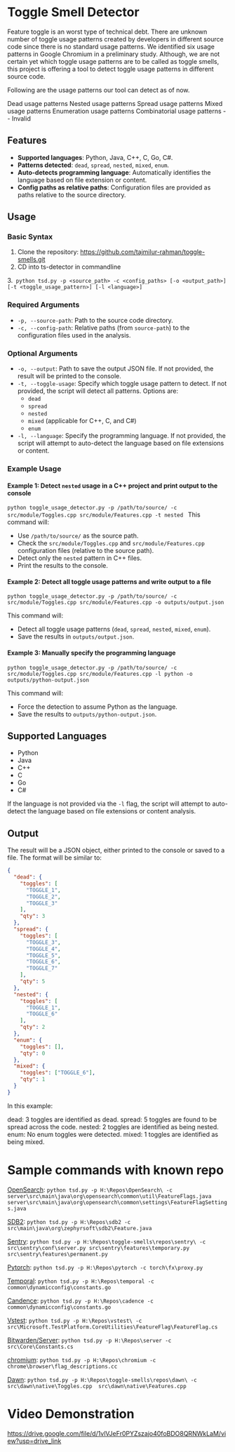 # Toggle Smell Detector
Feature toggle is an worst type of technical debt. There are unknown number of toggle usage patterns created by developers in different source code since there is no standard usage patterns. We identified six usage patterns in Google Chromium in a preliminary study. Although, we are not certain yet which toggle usage patterns are to be called as toggle smells, this project is offering a tool to detect toggle usage patterns in different source code.

Following are the usage patterns our tool can detect as of now.

Dead usage patterns
Nested usage patterns
Spread usage patterns
Mixed usage patterns
Enumeration usage patterns
Combinatorial usage patterns -- Invalid


## Features

- **Supported languages**: Python, Java, C++, C, Go, C#.
- **Patterns detected**: `dead`, `spread`, `nested`, `mixed`, `enum`.
- **Auto-detects programming language**: Automatically identifies the language based on file extension or content.
- **Config paths as relative paths**: Configuration files are provided as paths relative to the source directory.

## Usage

### Basic Syntax
1. Clone the repository:
https://github.com/tajmilur-rahman/toggle-smells.git
2. CD into ts-detector in commandline

3.`` 
python tsd.py -p <source_path> -c <config_paths> [-o <output_path>] [-t <toggle_usage_pattern>] [-l <language>]
``

### Required Arguments

- `-p, --source-path`: Path to the source code directory.
- `-c, --config-path`: Relative paths (from `source-path`) to the configuration files used in the analysis.

### Optional Arguments

- `-o, --output`: Path to save the output JSON file. If not provided, the result will be printed to the console.
- `-t, --toggle-usage`: Specify which toggle usage pattern to detect. If not provided, the script will detect all patterns. Options are:
  - `dead`
  - `spread`
  - `nested`
  - `mixed` (applicable for C++, C, and C#)
  - `enum`
- `-l, --language`: Specify the programming language. If not provided, the script will attempt to auto-detect the language based on file extensions or content.

### Example Usage

#### Example 1: Detect `nested` usage in a C++ project and print output to the console

`python toggle_usage_detector.py -p /path/to/source/ -c src/module/Toggles.cpp src/module/Features.cpp -t nested
`
This command will:
- Use `/path/to/source/` as the source path.
- Check the `src/module/Toggles.cpp` and `src/module/Features.cpp` configuration files (relative to the source path).
- Detect only the `nested` pattern in C++ files.
- Print the results to the console.

#### Example 2: Detect all toggle usage patterns and write output to a file

`python toggle_usage_detector.py -p /path/to/source/ -c src/module/Toggles.cpp src/module/Features.cpp -o outputs/output.json
`

This command will:
- Detect all toggle usage patterns (`dead`, `spread`, `nested`, `mixed`, `enum`).
- Save the results in `outputs/output.json`.

#### Example 3: Manually specify the programming language

`python toggle_usage_detector.py -p /path/to/source/ -c src/module/Toggles.cpp src/module/Features.cpp -l python -o outputs/python-output.json
`

This command will:
- Force the detection to assume Python as the language.
- Save the results to `outputs/python-output.json`.

## Supported Languages

- Python
- Java
- C++
- C
- Go
- C#

If the language is not provided via the `-l` flag, the script will attempt to auto-detect the language based on file extensions or content analysis.

## Output

The result will be a JSON object, either printed to the console or saved to a file. The format will be similar to:

```json
{
  "dead": {
    "toggles": [
      "TOGGLE_1",
      "TOGGLE_2",
      "TOGGLE_3"
    ],
    "qty": 3
  },
  "spread": {
    "toggles": [
      "TOGGLE_3",
      "TOGGLE_4",
      "TOGGLE_5",
      "TOGGLE_6",
      "TOGGLE_7"
    ],
    "qty": 5
  },
  "nested": {
    "toggles": [
      "TOGGLE_1",
      "TOGGLE_6"
    ],
    "qty": 2
  },
  "enum": {
    "toggles": [],
    "qty": 0
  },
  "mixed": {
    "toggles": ["TOGGLE_6"],
    "qty": 1
  }
}
```
In this example:

dead: 3 toggles are identified as dead.
spread: 5 toggles are found to be spread across the code.
nested: 2 toggles are identified as being nested.
enum: No enum toggles were detected.
mixed: 1 toggles are identified as being mixed.


# Sample commands with known repo

[OpenSearch](https://github.com/opensearch-project/OpenSearch): `python tsd.py -p H:\Repos\OpenSearch\ -c server\src\main\java\org\opensearch\common\util\FeatureFlags.java server\src\main\java\org\opensearch\common\settings\FeatureFlagSettings.java`

[SDB2](https://github.com/mathisdt/sdb2/tree/master): `python tsd.py -p H:\Repos\sdb2 -c src\main\java\org\zephyrsoft\sdb2\Feature.java`

[Sentry](https://github.com/getsentry/sentry): `python tsd.py -p H:\Repos\toggle-smells\repos\sentry\ -c src\sentry\conf\server.py src\sentry\features\temporary.py src\sentry\features\permanent.py`

[Pytorch](https://github.com/pytorch/pytorch): `python tsd.py -p H:\Repos\pytorch -c torch\fx\proxy.py `

[Temporal](https://github.com/temporalio/temporal): `python tsd.py -p H:\Repos\temporal -c common\dynamicconfig\constants.go `

[Candence](https://github.com/uber/cadence): `python tsd.py -p H:\Repos\cadence -c common\dynamicconfig\constants.go `

[Vstest](https://github.com/microsoft/vstest): `python tsd.py -p H:\Repos\vstest\ -c src\Microsoft.TestPlatform.CoreUtilities\FeatureFlag\FeatureFlag.cs`

[Bitwarden/Server](https://github.com/bitwarden/server): `python tsd.py -p H:\Repos\server -c src\Core\Constants.cs `

[chromium](https://github.com/chromium/chromium): `python tsd.py -p H:\Repos\chromium -c chrome\browser\flag_descriptions.cc `

[Dawn](https://github.com/google/dawn): `python tsd.py -p H:\Repos\toggle-smells\repos\dawn\ -c src\dawn\native\Toggles.cpp  src\dawn\native\Features.cpp`

# Video Demonstration
https://drive.google.com/file/d/1vlVJeFr0PYZszajo40foBDO8QRNWkLaM/view?usp=drive_link
